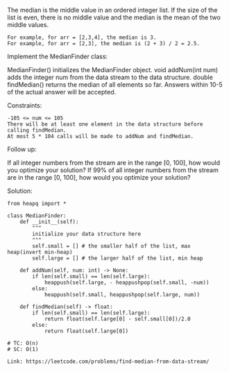 The median is the middle value in an ordered integer list. If the size of the list is even, there is no middle value and the median is the mean of the two middle values.
```
For example, for arr = [2,3,4], the median is 3.
For example, for arr = [2,3], the median is (2 + 3) / 2 = 2.5.
```
Implement the MedianFinder class:

MedianFinder() initializes the MedianFinder object.
void addNum(int num) adds the integer num from the data stream to the data structure.
double findMedian() returns the median of all elements so far. Answers within 10-5 of the actual answer will be accepted.
 
Constraints:
```
-105 <= num <= 105
There will be at least one element in the data structure before calling findMedian.
At most 5 * 104 calls will be made to addNum and findMedian.
``` 

Follow up:

If all integer numbers from the stream are in the range [0, 100], how would you optimize your solution?
If 99% of all integer numbers from the stream are in the range [0, 100], how would you optimize your solution?

Solution:
```
from heapq import *

class MedianFinder:
    def __init__(self):
        """
        initialize your data structure here
        """
        self.small = [] # the smaller half of the list, max heap(invert min-heap)
        self.large = [] # the larger half of the list, min heap
        
    def addNum(self, num: int) -> None:
        if len(self.small) == len(self.large):
            heappush(self.large, - heappushpop(self.small, -num))
        else:
            heappush(self.small, heappushpop(self.large, num))
            
    def findMedian(self) -> float:
        if len(self.small) == len(self.large):
            return float(self.large[0] - self.small[0])/2.0
        else:
            return float(self.large[0])
            
# TC: O(n)
# SC: O(1)
```
```
Link: https://leetcode.com/problems/find-median-from-data-stream/

```
